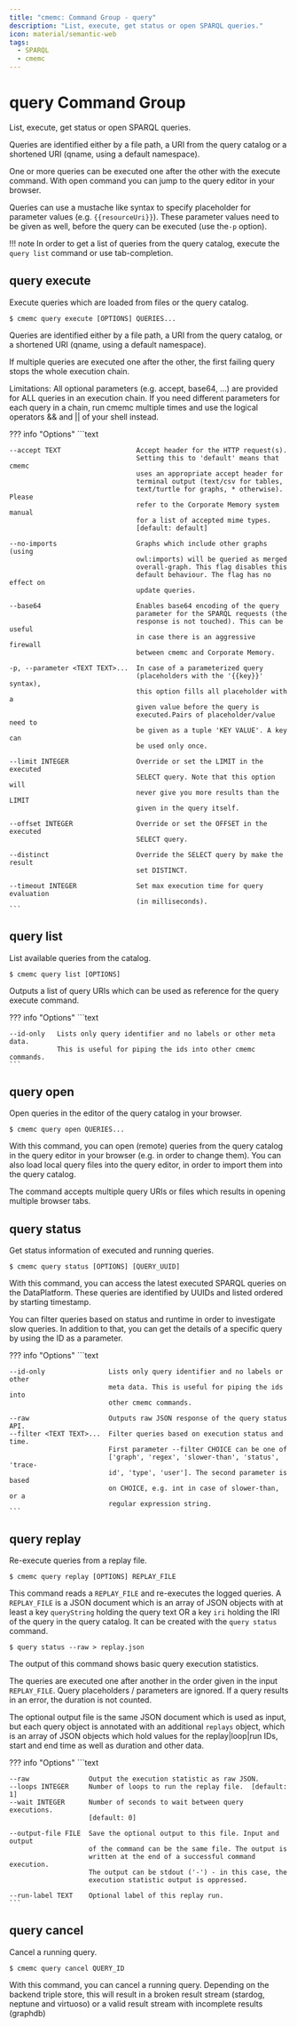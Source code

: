 ```yaml
---
title: "cmemc: Command Group - query"
description: "List, execute, get status or open SPARQL queries."
icon: material/semantic-web
tags:
  - SPARQL
  - cmemc
---
```

# query Command Group
<!-- This file was generated - DO NOT CHANGE IT MANUALLY -->

List, execute, get status or open SPARQL queries.

Queries are identified either by a file path, a URI from the query catalog or a shortened URI (qname, using a default namespace).

One or more queries can be executed one after the other with the execute command. With open command you can jump to the query editor in your browser.

Queries can use a mustache like syntax to specify placeholder for parameter values (e.g. `{{resourceUri}}`). These parameter values need to be given as well, before the query can be executed (use the`-p` option).

!!! note
    In order to get a list of queries from the query catalog, execute the `query list` command or use tab-completion.



## query execute

Execute queries which are loaded from files or the query catalog.

```shell-session title="Usage"
$ cmemc query execute [OPTIONS] QUERIES...
```




Queries are identified either by a file path, a URI from the query catalog, or a shortened URI (qname, using a default namespace).

If multiple queries are executed one after the other, the first failing query stops the whole execution chain.

Limitations: All optional parameters (e.g. accept, base64, ...) are provided for ALL queries in an execution chain. If you need different parameters for each query in a chain, run cmemc multiple times and use the logical operators && and || of your shell instead.



??? info "Options"
    ```text

    --accept TEXT                   Accept header for the HTTP request(s).
                                    Setting this to 'default' means that cmemc
                                    uses an appropriate accept header for
                                    terminal output (text/csv for tables,
                                    text/turtle for graphs, * otherwise). Please
                                    refer to the Corporate Memory system manual
                                    for a list of accepted mime types.
                                    [default: default]
  
    --no-imports                    Graphs which include other graphs (using
                                    owl:imports) will be queried as merged
                                    overall-graph. This flag disables this
                                    default behaviour. The flag has no effect on
                                    update queries.
  
    --base64                        Enables base64 encoding of the query
                                    parameter for the SPARQL requests (the
                                    response is not touched). This can be useful
                                    in case there is an aggressive firewall
                                    between cmemc and Corporate Memory.
  
    -p, --parameter <TEXT TEXT>...  In case of a parameterized query
                                    (placeholders with the '{{key}}' syntax),
                                    this option fills all placeholder with a
                                    given value before the query is
                                    executed.Pairs of placeholder/value need to
                                    be given as a tuple 'KEY VALUE'. A key can
                                    be used only once.
  
    --limit INTEGER                 Override or set the LIMIT in the executed
                                    SELECT query. Note that this option will
                                    never give you more results than the LIMIT
                                    given in the query itself.
  
    --offset INTEGER                Override or set the OFFSET in the executed
                                    SELECT query.
  
    --distinct                      Override the SELECT query by make the result
                                    set DISTINCT.
  
    --timeout INTEGER               Set max execution time for query evaluation
                                    (in milliseconds).
    ```

## query list

List available queries from the catalog.

```shell-session title="Usage"
$ cmemc query list [OPTIONS]
```




Outputs a list of query URIs which can be used as reference for the query execute command.



??? info "Options"
    ```text

    --id-only   Lists only query identifier and no labels or other meta data.
                This is useful for piping the ids into other cmemc commands.
    ```

## query open

Open queries in the editor of the query catalog in your browser.

```shell-session title="Usage"
$ cmemc query open QUERIES...
```




With this command, you can open (remote) queries from the query catalog in the query editor in your browser (e.g. in order to change them). You can also load local query files into the query editor, in order to import them into the query catalog.

The command accepts multiple query URIs or files which results in opening multiple browser tabs.



## query status

Get status information of executed and running queries.

```shell-session title="Usage"
$ cmemc query status [OPTIONS] [QUERY_UUID]
```




With this command, you can access the latest executed SPARQL queries on the DataPlatform. These queries are identified by UUIDs and listed ordered by starting timestamp.

You can filter queries based on status and runtime in order to investigate slow queries. In addition to that, you can get the details of a specific query by using the ID as a parameter.



??? info "Options"
    ```text

    --id-only                Lists only query identifier and no labels or other
                             meta data. This is useful for piping the ids into
                             other cmemc commands.
  
    --raw                    Outputs raw JSON response of the query status API.
    --filter <TEXT TEXT>...  Filter queries based on execution status and time.
                             First parameter --filter CHOICE can be one of
                             ['graph', 'regex', 'slower-than', 'status', 'trace-
                             id', 'type', 'user']. The second parameter is based
                             on CHOICE, e.g. int in case of slower-than, or a
                             regular expression string.
    ```

## query replay

Re-execute queries from a replay file.

```shell-session title="Usage"
$ cmemc query replay [OPTIONS] REPLAY_FILE
```




This command reads a `REPLAY_FILE` and re-executes the logged queries. A `REPLAY_FILE` is a JSON document which is an array of JSON objects with at least a key `queryString` holding the query text OR a key `iri` holding the IRI of the query in the query catalog. It can be created with the `query status` command.

```shell-session title="Example"
$ query status --raw > replay.json
```


The output of this command shows basic query execution statistics.

The queries are executed one after another in the order given in the input `REPLAY_FILE`. Query placeholders / parameters are ignored. If a query results in an error, the duration is not counted.

The optional output file is the same JSON document which is used as input, but each query object is annotated with an additional `replays` object, which is an array of JSON objects which hold values for the replay|loop|run IDs, start and end time as well as duration and other data.



??? info "Options"
    ```text

    --raw               Output the execution statistic as raw JSON.
    --loops INTEGER     Number of loops to run the replay file.  [default: 1]
    --wait INTEGER      Number of seconds to wait between query executions.
                        [default: 0]
  
    --output-file FILE  Save the optional output to this file. Input and output
                        of the command can be the same file. The output is
                        written at the end of a successful command execution.
                        The output can be stdout ('-') - in this case, the
                        execution statistic output is oppressed.
  
    --run-label TEXT    Optional label of this replay run.
    ```

## query cancel

Cancel a running query.

```shell-session title="Usage"
$ cmemc query cancel QUERY_ID
```




With this command, you can cancel a running query. Depending on the backend triple store, this will result in a broken result stream (stardog, neptune and virtuoso) or a valid result stream with incomplete results (graphdb)



